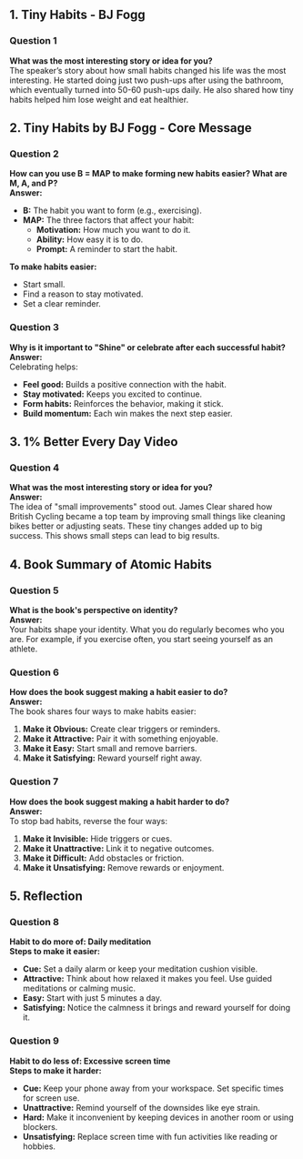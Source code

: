 ## 1. Tiny Habits - BJ Fogg 

### Question 1
**What was the most interesting story or idea for you?**  
The speaker’s story about how small habits changed his life was the most interesting. He started doing just two 
push-ups after using the bathroom, which eventually turned into 50-60 push-ups daily. He also shared how tiny habits
helped him lose weight and eat healthier.



## 2. Tiny Habits by BJ Fogg - Core Message

### Question 2
**How can you use B = MAP to make forming new habits easier? What are M, A, and P?**  
**Answer:**  
- **B:** The habit you want to form (e.g., exercising).  
- **MAP:** The three factors that affect your habit:
  - **Motivation:** How much you want to do it.
  - **Ability:** How easy it is to do.
  - **Prompt:** A reminder to start the habit.

**To make habits easier:**
- Start small.
- Find a reason to stay motivated.
- Set a clear reminder.



### Question 3
**Why is it important to "Shine" or celebrate after each successful habit?**  
**Answer:**  
Celebrating helps:
- **Feel good:** Builds a positive connection with the habit.
- **Stay motivated:** Keeps you excited to continue.
- **Form habits:** Reinforces the behavior, making it stick.
- **Build momentum:** Each win makes the next step easier.



## 3. 1% Better Every Day Video

### Question 4
**What was the most interesting story or idea for you?**  
**Answer:**  
The idea of "small improvements" stood out. James Clear shared how British Cycling became a top team by improving small things like
cleaning bikes better or adjusting seats. These tiny changes added up to big success. This shows small steps can lead to big results.



## 4. Book Summary of Atomic Habits

### Question 5
**What is the book's perspective on identity?**  
**Answer:**  
Your habits shape your identity. What you do regularly becomes who you are. For example, if you exercise often, you start seeing yourself as an athlete.



### Question 6
**How does the book suggest making a habit easier to do?**  
**Answer:**  
The book shares four ways to make habits easier:
1. **Make it Obvious:** Create clear triggers or reminders.
2. **Make it Attractive:** Pair it with something enjoyable.
3. **Make it Easy:** Start small and remove barriers.
4. **Make it Satisfying:** Reward yourself right away.



### Question 7
**How does the book suggest making a habit harder to do?**  
**Answer:**  
To stop bad habits, reverse the four ways:
1. **Make it Invisible:** Hide triggers or cues.
2. **Make it Unattractive:** Link it to negative outcomes.
3. **Make it Difficult:** Add obstacles or friction.
4. **Make it Unsatisfying:** Remove rewards or enjoyment.



## 5. Reflection

### Question 8
**Habit to do more of: Daily meditation**  
**Steps to make it easier:**
- **Cue:** Set a daily alarm or keep your meditation cushion visible.
- **Attractive:** Think about how relaxed it makes you feel. Use guided meditations or calming music.
- **Easy:** Start with just 5 minutes a day.
- **Satisfying:** Notice the calmness it brings and reward yourself for doing it.
  

### Question 9
**Habit to do less of: Excessive screen time**  
**Steps to make it harder:**
- **Cue:** Keep your phone away from your workspace. Set specific times for screen use.
- **Unattractive:** Remind yourself of the downsides like eye strain.
- **Hard:** Make it inconvenient by keeping devices in another room or using blockers.
- **Unsatisfying:** Replace screen time with fun activities like reading or hobbies.

